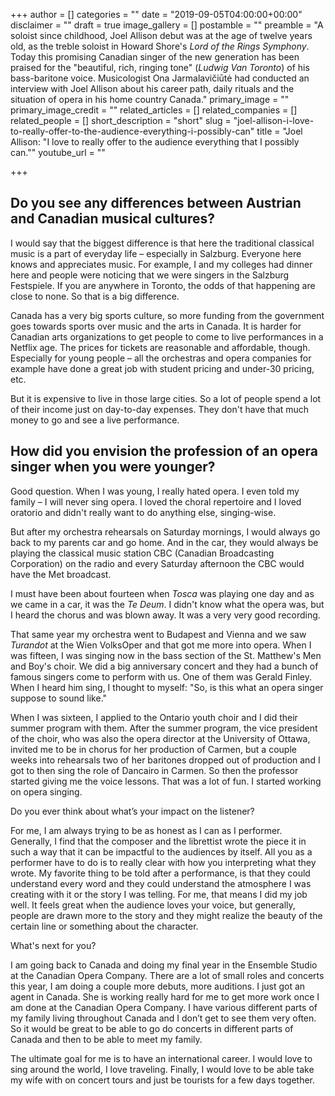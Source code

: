 +++
author = []
categories = ""
date = "2019-09-05T04:00:00+00:00"
disclaimer = ""
draft = true
image_gallery = []
postamble = ""
preamble = "A soloist since childhood, Joel Allison debut was at the age of twelve years old, as the treble soloist in Howard Shore's _Lord of the Rings Symphony_. Today this promising Canadian singer of the new generation has been praised for the \"beautiful, rich, ringing tone\" (_Ludwig Van Toronto_) of his bass-baritone voice. Musicologist Ona Jarmalavičiūtė had conducted an interview with Joel Allison about his career path, daily rituals and the situation of opera in his home country Canada."
primary_image = ""
primary_image_credit = ""
related_articles = []
related_companies = []
related_people = []
short_description = "short"
slug = "joel-allison-i-love-to-really-offer-to-the-audience-everything-i-possibly-can"
title = "Joel Allison: \"I love to really offer to the audience everything that I possibly can.\""
youtube_url = ""

+++
## Do you see any differences between Austrian and Canadian musical cultures?

I would say that the biggest difference is that here the traditional classical music is a part of everyday life – especially in Salzburg. Everyone here knows and appreciates music. For example, I and my colleges had dinner here and people were noticing that we were singers in the Salzburg Festspiele. If you are anywhere in Toronto, the odds of that happening are close to none. So that is a big difference.

Canada has a very big sports culture, so more funding from the government goes towards sports over music and the arts in Canada.  It is harder for Canadian arts organizations to get people to come to live performances in a Netflix age. The prices for tickets are reasonable and affordable, though. Especially for young people – all the orchestras and opera companies for example have done a great job with student pricing and under-30 pricing, etc.

But it is expensive to live in those large cities. So a lot of people spend a lot of their income just on day-to-day expenses. They don't have that much money to go and see a live performance.

## How did you envision the profession of an opera singer when you were younger?

Good question. When I was young, I really hated opera. I even told my family – I will never sing opera. I loved the choral repertoire and I loved oratorio and didn't really want to do anything else, singing-wise. 

But after my orchestra rehearsals on Saturday mornings, I would always go back to my parents car and go home. And in the car, they would always be playing the classical music station CBC (Canadian Broadcasting Corporation) on the radio and every Saturday afternoon the CBC would have the Met broadcast. 

I must have been about fourteen when _Tosca_ was playing one day and as we came in a car, it was the _Te Deum_. I didn't know what the opera was, but I heard the chorus and was blown away. It was a very very good recording. 

That same year my orchestra went to Budapest and Vienna and we saw _Turandot_ at the Wien VolksOper and that got me more into opera. When I was fifteen, I was singing now in the bass section of the St. Matthew's Men and Boy's choir. We did a big anniversary concert and they had a bunch of famous singers come to perform with us. One of them was Gerald Finley. When I heard him sing, I thought to myself: "So, is this what an opera singer suppose to sound like." 

When I was sixteen, I applied to the Ontario youth choir and I did their summer program with them. After the summer program, the vice president of the choir, who was also the opera director at the University of Ottawa, invited me to be in chorus for her production of Carmen, but a couple weeks into rehearsals two of her baritones dropped out of production and I got to then sing the role of Dancairo in Carmen. So then the professor started giving me the voice lessons. That was a lot of fun. I started working on opera singing.

Do you ever think about what’s your impact on the listener?

For me, I am always trying to be as honest as I can as I performer. Generally, I find that the composer and the librettist wrote the piece it in such a way that it can be impactful to the audiences by itself. All you as a performer have to do is to really clear with how you interpreting what they wrote. My favorite thing to be told after a performance,  is that they could understand every word and they could understand the atmosphere I was creating with it or the story I was telling. For me, that means I did my job well. It feels great when the audience loves your voice, but generally, people are drawn more to the story and they might realize the beauty of the certain line or something about the character.

What's next for you?

I am going back to Canada and doing my final year in the Ensemble Studio at the Canadian Opera Company. There are a lot of small roles and concerts this year, I am doing a couple more debuts, more auditions. I just got an agent in Canada. She is working really hard for me to get more work once I am done at the Canadian Opera Company. I have various different parts of my family living throughout Canada and I don’t get to see them very often. So it would be great to be able to go do concerts in different parts of Canada and then to be able to meet my family.

The ultimate goal for me is to have an international career. I would love to sing around the world, I love traveling. Finally, I would love to be able take my wife with on concert tours and just be tourists for a few days together.